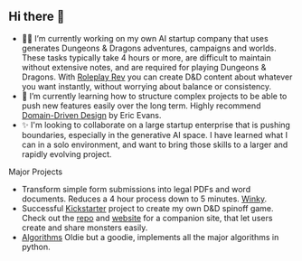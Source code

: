## Hi there 👋

- 🧙‍♂️ I’m currently working on my own AI startup company that uses generates Dungeons & Dragons adventures, campaigns and worlds. These tasks typically take 4 hours or more, are difficult to maintain without extensive notes, and are required for playing Dungeons & Dragons. With [Roleplay Rev](https://www.roleplayrev.com) you can create D&D content about whatever you want instantly, without worrying about balance or consistency.
- 🌱 I’m currently learning how to structure complex projects to be able to push new features easily over the long term. Highly recommend [Domain-Driven Design](https://www.amazon.com/Domain-Driven-Design-Tackling-Complexity-Software/dp/0321125215/ref=pd_bxgy_d_sccl_1/132-2695155-3570120?pd_rd_w=ddwAO&content-id=amzn1.sym.04064661-569a-4d64-8aef-6cc4eefc1253&pf_rd_p=04064661-569a-4d64-8aef-6cc4eefc1253&pf_rd_r=6QEGXBX5SYN3NGAYPTJC&pd_rd_wg=6C8hI&pd_rd_r=a24397cd-07bd-4c76-b6b6-6f29eceb75b1&pd_rd_i=0321125215&psc=1) by Eric Evans.
- ✨ I'm looking to collaborate on a large startup enterprise that is pushing boundaries, especially in the generative AI space. I have learned what I can in a solo environment, and want to bring those skills to a larger and rapidly evolving project.

Major Projects
* Transform simple form submissions into legal PDFs and word documents. Reduces a 4 hour process down to 5 minutes. [Winky](https://winky-eight.vercel.app/welcome).
* Successful [Kickstarter](https://www.kickstarter.com/projects/ralamo/eazy-rpg) project to create my own D&D spinoff game. Check out the [repo](https://github.com/ralamo33/EazyRPG) and [website](https://www.eazyrpg.com) for a companion site, that let users create and share monsters easily.
* [Algorithms](https://github.com/ralamo33/Algorithms) Oldie but a goodie, implements all the major algorithms in python.
